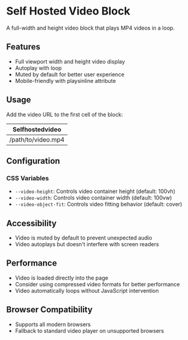 # Self Hosted Video Block

A full-width and height video block that plays MP4 videos in a loop.

## Features

- Full viewport width and height video display
- Autoplay with loop
- Muted by default for better user experience
- Mobile-friendly with playsinline attribute

## Usage

Add the video URL to the first cell of the block:

| Selfhostedvideo |
|-----------------|
| /path/to/video.mp4 |

## Configuration

### CSS Variables

- `--video-height`: Controls video container height (default: 100vh)
- `--video-width`: Controls video container width (default: 100vw)
- `--video-object-fit`: Controls video fitting behavior (default: cover)

## Accessibility

- Video is muted by default to prevent unexpected audio
- Video autoplays but doesn't interfere with screen readers

## Performance

- Video is loaded directly into the page
- Consider using compressed video formats for better performance
- Video automatically loops without JavaScript intervention

## Browser Compatibility

- Supports all modern browsers
- Fallback to standard video player on unsupported browsers 